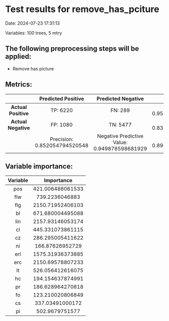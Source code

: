 # Test results for remove_has_pciture
Date:  2024-07-23 17:31:13 

Variables:  100  trees,  5  mtry


 ## The following preprocessing steps will be applied: 
  - Remove has picture 


 ## Metrics:
 | | **Predicted Positive**| **Predicted Negative** | |
 |:--:|:--:|:--:|:--:|
 | **Actual Positive** | TP:  6220  | FN:  289  | Sensitivity:  0.955599938546628  |
 | **Actual Negative** | FP:  1080  | TN:  5477  | Specificity:  0.835290529205429  |
 | | Precision:  0.852054794520548  | Negative Predictive Value:  0.949878598681929  | **Accuracy**:  0.895224246135007  |


 ## Variable importance:
 | Variable | Importance |
 |:--:|:--:|
 |  pos  |  421.006488061533  |
 |  flw  |  739.2236046883  |
 |  flg  |  2150.71952406103  |
 |  bl  |  671.680004495088  |
 |  lin  |  2157.93146053174  |
 |  cl  |  445.331073861115  |
 |  cz  |  286.295005411622  |
 |  ni  |  166.87626952729  |
 |  erl  |  1575.31936373885  |
 |  erc  |  2150.69578807233  |
 |  lt  |  526.056412616075  |
 |  hc  |  194.154637874991  |
 |  pr  |  186.628964270818  |
 |  fo  |  123.210020806849  |
 |  cs  |  337.03491000172  |
 |  pi  |  502.9679751577  |

